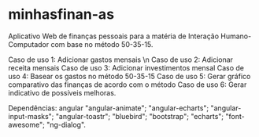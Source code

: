 # minhasfinan-as 
Aplicativo Web de finanças pessoais para a matéria de Interação Humano-Computador com base no método 50-35-15.

Caso de uso 1: Adicionar gastos mensais \n
Caso de uso 2: Adicionar receita mensais 
Caso de uso 3: Adicionar investimentos mensal 
Caso de uso 4: Basear os gastos no método 50-35-15 
Caso de uso 5: Gerar gráfico comparativo das finanças de acordo com o método 
Caso de uso 6: Gerar indicativo de possíveis melhoras.

Dependências: 
angular
    "angular-animate";
    "angular-echarts";
    "angular-input-masks";
    "angular-toastr";
    "bluebird";
    "bootstrap";
    "echarts";
    "font-awesome";
    "ng-dialog".
